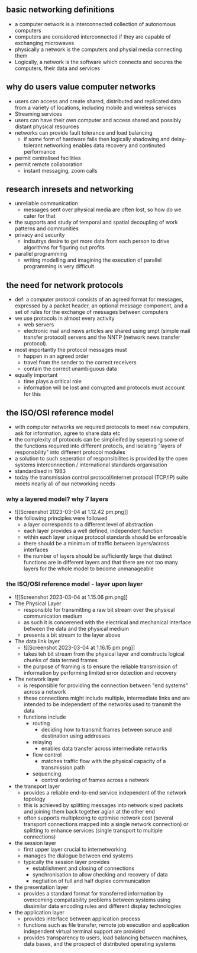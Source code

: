 ## basic networking definitions 
- a computer network is a interconnected collection of autonomous computers 
- computers are considered interconnected if they are capable of exchanging microwaves 
- physically a network is the computers and physial media connecting them
- Logically, a network is the software which connects and secures the computers, their data and services 

## why do users value computer networks
- users can access and create shared, distributed and replicated data from a variety of locations, including mobile and wireless services 
- Streaming services
- users can have their own computer and access shared and possibly distant physical resources 
- networks can provide fault tolerance and load balancing 
	- if some form of hardware fails then logically shadowing and delay-tolerant networking enables data recovery and continuted performance 
- permit centralised facilities
- permit remote collaboration
	- instant messaging, zoom calls 

## research inresets and networking 
- unreliable communication 
	- messages sent over physical media are often lost, so how do we cater for that 
- the supports and study of temporal and spatial decoupling of work patterns and communities 
- privacy and security
	- indsutrys desire to get more data from each person to drive algorithms for figuring out profits 
- parallel programming 
	- writing modelling and imagining the execution of parallel programming is very difficult

## the need for network protocols 
- def: a computer protocol consists of an agreed format for messages, expressed by a packet header, an optional message component, and a set of rules for the exchange of messages between computers 
- we use protocols in almost every activity 
	- web servers 
	- electronic mail and news articles are shared using smpt (simple mail transfer protocol) servers and the NNTP (network news transfer protocol).
- most importantly the protocol messages must 
	- happen in an agreed order 
	- travel from the sender to the correct receivers 
	- contain the correct unambiguous data 
- equally important 
	- time plays a critical role 
	- information will be lost and corrupted and protocols must account for this

## the ISO/OSI reference model 
- with computer networks we required protocols to meet new computers, ask for information, agree to share data etc
- the complexity of protocols can be simplieifed by seperating some of the functions required into different protocls, and isolating "layers of responsbility" into different protocol modules
- a solution to such seperation of responsibilites is provided by the open systems interconnection / international standards organisation 
- standardised in 1983
- today the transmission control protocol/internet protocol (TCP/IP) suite meets nearly all of our networking needs 

### why a layered model? why 7 layers 
- ![[Screenshot 2023-03-04 at 1.12.42 pm.png]]
- the following principles were followed 
	- a layer corresponds to a different level of abstraction
	- each layer provides a well defined, independent function
	- within each layer unique protocol standards should be enforceable 
	- there should be a minimum of traffic between layers/across interfaces 
	- the number of layers should be sufficiently large that distinct functions are in different layers and that there are not too many layers for the whole model to become unmanageable 

### the ISO/OSI reference model - layer upon layer
- ![[Screenshot 2023-03-04 at 1.15.06 pm.png]]
- The Physical Layer
	- responsible for transmitting a raw bit stream over the physical communication medium 
	- as such it is concerened with the electrical and mechanical interface between the data and the physical medium 
	- presents a bit stream to the layer above 
- The data link layer 
	- ![[Screenshot 2023-03-04 at 1.16.15 pm.png]]
	- takes teh bit stream from the physical layer and constructs logical chunks of data termed frames 
	- the purpose of framing is to ensure the reliable transmission of information by performing limited error detection and recovery 
- The network layer 
	- is responsible for providing the connection between "end systems" across a network 
	- these connections might include multiple, intermediate links and are intended to be independent of the networks used to transmit the data 
	- functions include 
		- routing
			- deciding how to transmit frames between soruce and destination using addresses 
		- relaying
			- enables data transfer across intermediate networks 
		- flow control
			- matches traffic flow with the physical capacity of a transmission path
		- sequencing 
			- control ordering of frames across a network 
- the transport layer 
	- provides a reliable end-to-end service independent of the network topology 
	- this is achieved by splitting messages into network sized packets and joining them back together agian at the other end 
	- often supports multiplexing to optimise network cost (several transport connections mapped into a single network connection) or splitting to enhance services (single transport to multiple connections)
- the session layer 
	- first upper layer crucial to internetworking 
	- manages the dialogue between end systems 
	- typically the session layer provides 
		- establishment and closing of connections 
		- synchronisation to allow checking and recovery of data 
		- negtiation of full and half duplex communication 
- the presentation layer 
	- provides a standard format for transferred information by overcoming compatability problems between systems using dissimilar data encoding rules and different display technologies 
- the application layer 
	- provides interface between application process
	- functions such as file transfer, remote job execution and application independent virtual terminal support are provided 
	- provides transparency to users, load balancing between machines, data bases, and the prospect of distributed operating systems 